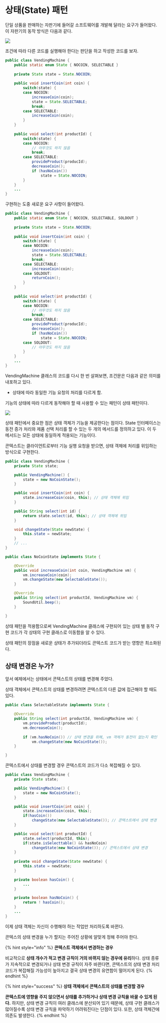# 상태\(State\) 패턴

단일 상품을 판매하는 자판기에 들어갈 소프트웨어를 개발해 달라는 요구가 들어왔다. 이 자판기의 동작 방식은 다음과 같다.

![](../../../.gitbook/assets/image%20%2851%29.png)

조건에 따라 다른 코드를 실행해야 한다는 판단을 하고 작성한 코드를 보자.

```java
public class VendingMachine {
    public static enum State { NOCOIN, SELECTABLE }
    
    private State state = State.NOCOIN;
    
    public void insertCoin(int coin) {
        switch(state) {
        case NOCOIN:
            increaseCoin(coin);
            state = State.SELECTABLE;
            break;
        case SELECTABLE:
            increaseCoin(coin);
        }
    }
    
    public void select(int productId) {
        switch(state) {
        case NOCOIN:
            // 아무것도 하지 않음
            break;
        case SELECTABLE:
            provideProduct(producId);
            decreaseCoin();
            if (hasNoCoin())
                state = State.NOCOIN;
        }
    }
    ...
}
```

구현하는 도중 새로운 요구 사항이 들어왔다.

```java
public class VendingMachine {
    public static enum State { NOCOIN, SELECTABLE, SOLDOUT }
    
    private State state = State.NOCOIN;
    
    public void insertCoin(int coin) {
        switch(state) {
        case NOCOIN:
            increaseCoin(coin);
            state = State.SELECTABLE;
            break;
        case SELECTABLE:
            increaseCoin(coin);
        case SOLDOUT:
            returnCoin();
        }
    }
    
    public void select(int productId) {
        switch(state) {
        case NOCOIN:
            // 아무것도 하지 않음
            break;
        case SELECTABLE:
            provideProduct(producId);
            decreaseCoin();
            if (hasNoCoin())
                state = State.NOCOIN;
        case SOLDOUT:
            // 아무것도 하지 않음
        }
    }
    ...
}
```

VendingMachine 클래스의 코드를 다시 한 번 살펴보면, 조건문은 다음과 같은 의미를 내포하고 있다.

* 상태에 따라 동일한 기능 요청의 처리를 다르게 함.

기능의 상태에 따라 다르게 동작해야 할 때 사용할 수 있는 패턴이 상태 패턴이다.

![](../../../.gitbook/assets/image%20%2850%29.png)

상태 패턴에서 중요한 점은 상태 객체가 기능을 제공한다는 점이다. State 인터페이스는 동전 증가 처리와 제품 선택 처리를 할 수 있는 두 개의 메서드를 정의하고 있다. 이 두 메서드는 모든 상태에 동일하게 적용되는 기능이다.

콘텍스트는 클라이언트로부터 기능 실행 요청을 받으면, 상태 객체에 처리를 위임하는 방식으로 구현한다.

```java
public class VendingMachine {
    private State state;

    public VendingMachine() {
        state = new NoCoinState();
    }

    public void insertCoin(int coin) {
        state.increaseCoin(coin, this); // 상태 객체에 위임
    }

    public String select(int id) {
        return state.select(id, this); // 상태 객체에 위임
    }

    void changeState(State newState) {
        this.state = newState;
    }
    // ...
}
```

```java
public class NoCoinState implements State {

    @Override
    public void increaseCoin(int coin, VendingMachine vm) {
        vm.increaseCoin(coin);
        vm.changeState(new SelectableState());
    }

    @Override
    public String select(int productId, VendingMachine vm) {
        SoundUtil.beep();
    }

}
```

상태 패턴을 적용함으로써 VendingMachine 클래스에 구현되어 있는 상태 별 동작 구현 코드가 각 상태의 구현 클래스로 이동함을 알 수 있다.  


상태 패턴의 장점을 새로운 상태가 추가되더라도 콘텍스트 코드가 받는 영향은 최소화된다.

## 상태 변경은 누가?

앞서 예제에서는 상태에서 콘텍스트의 상태를 변경해 주었다.

상태 객체에서 콘텍스트의 상태를 변경하려면 콘텍스트의 다른 값에 접근해야 할 때도 있다.

```java
public class SelectableState implements State {

    @Override
    public String select(int productId, VendingMachine vm) {
        vm.provideProduct(productId);
        vm.decreaseCoin();
        
        if (vm.hasNoCoin()) // 상태 변경을 위해, vm 객체가 동전이 없는지 확인
            vm.changeState(new NoCoinState());
    }

}
```

콘텍스트에서 상태를 변경할 경우 콘텍스트의 코드가 다소 복잡해질 수 있다.



```java
public class VendingMachine {
    private State state;

    public VendingMachine() {
        state = new NoCoinState();
    }

    public void insertCoin(int coin) {
        state.increaseCoin(coin, this);     
        if(hasCoin()) 
            changeState(new SelectableState()); // 콘텍스트에서 상태 변경
    }

    public void select(int productId) {
        state.select(productId, this);    
        if(state.isSelecttable() && hasNoCoin)
            changeState(new NoCoinState()); // 콘텍스트에서 상태 변경
    }
    
    private void changeState(State newState) {
        this.state = newState;
    }

    private boolean hasCoin() {
        ...
    }

    private boolean hasNoCoin() {
        return ! hasCoin();
    }
    ...
}
```

이제 상태 객체는 자신이 수행해야 하는 작업만 처리하도록 바뀐다.

콘텍스의 상태 변경을 누가 할지는 주어진 상황에 알맞게 정해 주어야 한다.

{% hint style="info" %}
**콘텍스트 객체에서 변경하는 경우**

비교적으로 **상태 개수가 적고 변경 규칙이 거의 바뀌지 않는 경우에 유리**하다. 상태 종류가 지속적으로 변경되거나 상태 변경 규칙이 자주 바뀐다면, 콘텍스트의 상태 변경 처리 코드가 복잡해질 가능성이 높아지고 결국 상태 변경의 유연함이 떨어지게 된다.
{% endhint %}

{% hint style="success" %}
**상태 객체에서 콘텍스트의 상태를 변경할 경우**

**콘텍스트에 영향을 주지 않으면서 상태를 추가하거나 상태 변경 규칙을 바꿀 수 있게 된다.** 하지만, 상태 변경 규칙이 여러 클래스에 분산되어 있기 때문에, 상태 구현 클래스가 많아질수록 상태 변경 규칙을 파악하기 어려워진다는 단점이 있다. 또한, 상태 객체간에 의존도 발생한다.
{% endhint %}

